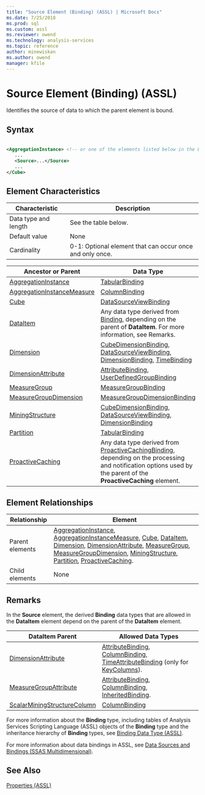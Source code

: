 ```yaml
---
title: "Source Element (Binding) (ASSL) | Microsoft Docs"
ms.date: 7/25/2018
ms.prod: sql
ms.custom: assl
ms.reviewer: owend
ms.technology: analysis-services
ms.topic: reference
author: minewiskan
ms.author: owend
manager: kfile
---
```

# Source Element (Binding) (ASSL)

  Identifies the source of data to which the parent element is bound.  
  
## Syntax  
  
```xml  
  
<AggregationInstance> <!-- or one of the elements listed below in the Element Relationships table -->  
   ...  
   <Source>...</Source>  
   ...  
</Cube>  
```  
  
## Element Characteristics  
  
|Characteristic|Description|  
|--------------------|-----------------|  
|Data type and length|See the table below.|  
|Default value|None|  
|Cardinality|0-1: Optional element that can occur once and only once.|  
  
|Ancestor or Parent|Data Type|  
|------------------------|---------------|  
|[AggregationInstance](../objects/aggregationinstance-element-assl.md)|[TabularBinding](../data-type/tabularbinding-data-type-assl.md)|  
|[AggregationInstanceMeasure](../data-type/aggregationinstancemeasure-data-type-assl.md)|[ColumnBinding](../data-type/columnbinding-data-type-assl.md)|  
|[Cube](../objects/cube-element-assl.md)|[DataSourceViewBinding](../data-type/datasourceviewbinding-data-type-assl.md)|  
|[DataItem](../data-type/dataitem-data-type-assl.md)|Any data type derived from [Binding](../data-type/binding-data-type-assl.md), depending on the parent of **DataItem**. For more information, see Remarks.|  
|[Dimension](../objects/dimension-element-assl.md)|[CubeDimensionBinding](../data-type/cubedimensionbinding-data-type-assl.md), [DataSourceViewBinding](../data-type/datasourceviewbinding-data-type-assl.md), [DimensionBinding](../data-type/dimensionbinding-data-type-assl.md), [TimeBinding](../data-type/timebinding-data-type-assl.md)|  
|[DimensionAttribute](../data-type/dimensionattribute-data-type-assl.md)|[AttributeBinding](../data-type/attributebinding-data-type-assl.md), [UserDefinedGroupBinding](../data-type/userdefinedgroupbinding-data-type-assl.md)|  
|[MeasureGroup](../objects/measuregroup-element-assl.md)|[MeasureGroupBinding](../data-type/measuregroupbinding-data-type-assl.md)|  
|[MeasureGroupDimension](../data-type/measuregroupdimension-data-type-assl.md)|[MeasureGroupDimensionBinding](../data-type/measuregroupdimensionbinding-data-type-assl.md)|  
|[MiningStructure](../objects/miningstructure-element-assl.md)|[CubeDimensionBinding](../data-type/cubedimensionbinding-data-type-assl.md), [DataSourceViewBinding](../data-type/datasourceviewbinding-data-type-assl.md), [DimensionBinding](../data-type/dimensionbinding-data-type-assl.md)|  
|[Partition](../objects/partition-element-assl.md)|[TabularBinding](../data-type/tabularbinding-data-type-assl.md)|  
|[ProactiveCaching](../objects/proactivecaching-element-assl.md)|Any data type derived from [ProactiveCachingBinding](../data-type/proactivecachingbinding-data-type-assl.md), depending on the processing and notification options used by the parent of the **ProactiveCaching** element.|  
  
## Element Relationships  
  
|Relationship|Element|  
|------------------|-------------|  
|Parent elements|[AggregationInstance](../objects/aggregationinstance-element-assl.md), [AggregationInstanceMeasure](../data-type/aggregationinstancemeasure-data-type-assl.md), [Cube](../objects/cube-element-assl.md), [DataItem](../data-type/dataitem-data-type-assl.md), [Dimension](../objects/dimension-element-assl.md), [DimensionAttribute](../data-type/dimensionattribute-data-type-assl.md), [MeasureGroup](../objects/measuregroup-element-assl.md), [MeasureGroupDimension](../data-type/measuregroupdimension-data-type-assl.md), [MiningStructure](../objects/miningstructure-element-assl.md), [Partition](../objects/partition-element-assl.md), [ProactiveCaching](../objects/proactivecaching-element-assl.md).|  
|Child elements|None|  
  
## Remarks  
 In the **Source** element, the derived **Binding** data types that are allowed in the **DataItem** element depend on the parent of the **DataItem** element.  
  
|DataItem Parent|Allowed Data Types|  
|---------------------|------------------------|  
|[DimensionAttribute](../data-type/dimensionattribute-data-type-assl.md)|[AttributeBinding](../data-type/attributebinding-data-type-assl.md), [ColumnBinding](../data-type/columnbinding-data-type-assl.md), [TimeAttributeBinding](../data-type/timeattributebinding-data-type-assl.md) (only for [KeyColumns](collections/keycolumns-element-assl.md)).|  
|[MeasureGroupAttribute](../data-type/measuregroupattribute-data-type-assl.md)|[AttributeBinding](../data-type/attributebinding-data-type-assl.md), [ColumnBinding](../data-type/columnbinding-data-type-assl.md), [InheritedBinding](../data-type/inheritedbinding-data-type-assl.md).|  
|[ScalarMiningStructureColumn](../data-type/scalarminingstructurecolumn-data-type-assl.md)|[ColumnBinding](../data-type/columnbinding-data-type-assl.md)|  
  
 For more information about the **Binding** type, including tables of Analysis Services Scripting Language (ASSL) objects of the **Binding** type and the inheritance hierarchy of **Binding** types, see [Binding Data Type &#40;ASSL&#41;](../data-type/binding-data-type-assl.md).  
  
 For more information about data bindings in ASSL, see [Data Sources and Bindings &#40;SSAS Multidimensional&#41;](../../../analysis-services/multidimensional-models/data-sources-and-bindings-ssas-multidimensional.md).  
  
## See Also  
 [Properties &#40;ASSL&#41;](properties-assl.md)  
  
  
